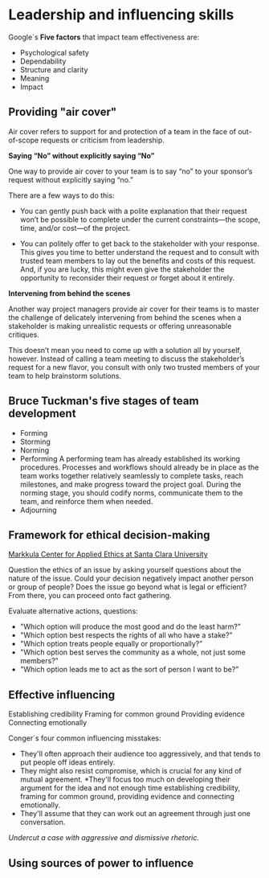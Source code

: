 # Leadership and influencing skills

Google´s __Five factors__ that impact team effectiveness are:
* Psychological safety
* Dependability
* Structure and clarity
* Meaning
* Impact

## Providing "air cover"
Air cover refers to support for and protection of a team in the face of out-of-scope requests or criticism from leadership.

__Saying “No” without explicitly saying “No”__

One way to provide air cover to your team is to say “no” to your sponsor’s request without explicitly saying “no.” 

There are a few ways to do this:
* You can gently push back with a polite explanation that their request won’t be possible to complete under the current constraints—the scope, time, and/or cost—of the project. 

* You can politely offer to get back to the stakeholder with your response. This gives you time to better understand the request and to consult with trusted team members to lay out the benefits and costs of this request. And, if you are lucky, this might even give the stakeholder the opportunity to reconsider their request or forget about it entirely.

__Intervening from behind the scenes__

Another way project managers provide air cover for their teams is to master the challenge of  delicately intervening from behind the scenes when a stakeholder is making unrealistic requests or offering unreasonable critiques.

This doesn’t mean you need to come up with a solution all by yourself, however. Instead of calling a team meeting to discuss the stakeholder’s request for a new flavor, you consult with only two trusted members of your team to help brainstorm solutions.

## Bruce Tuckman's five stages of team development
* Forming
* Storming
* Norming
* Performing
A performing team has already established its working procedures. Processes and workflows should already be in place as the team works together relatively seamlessly to complete tasks, reach milestones, and make progress toward the project goal. During the norming stage, you should codify norms, communicate them to the team, and reinforce them when needed.
* Adjourning

## Framework for ethical decision-making
[Markkula Center for Applied Ethics at Santa Clara University](https://www.scu.edu/ethics/ethics-resources/ethical-decision-making/)

Question the ethics of an issue by asking yourself questions about the nature of the issue. Could your decision negatively impact another person or group of people? Does the issue go beyond what is legal or efficient? From there, you can proceed onto fact gathering.

Evaluate alternative actions, questions:
* "Which option will produce the most good and do the least harm?”
* "Which option best respects the rights of all who have a stake?” 
* "Which option treats people equally or proportionally?”
* "Which option best serves the community as a whole, not just some members?”
* "Which option leads me to act as the sort of person I want to be?”

## Effective influencing
Establishing credibility
Framing for common ground
Providing evidence
Connecting emotionally

Conger´s four common influencing misstakes:
* They'll often approach their audience too aggressively, and that tends to put people off ideas entirely.
* They might also resist compromise, which is crucial for any kind of mutual agreement. *They'll focus too much on developing their argument for the idea and not enough time establishing credibility, framing for common ground, providing evidence and connecting emotionally.
* They'll assume that they can work out an agreement through just one conversation.

*Undercut a case with aggressive and dismissive rhetoric.*

## Using sources of power to influence

